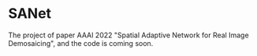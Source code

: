 # SANet
The project of paper AAAI 2022 "Spatial Adaptive Network for Real Image Demosaicing", and the code is coming soon.
